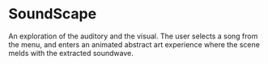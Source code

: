 # SoundScape
An exploration of the auditory and the visual. The user selects a song from the menu, and enters an animated abstract art experience where the scene melds with the extracted soundwave.
